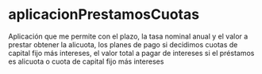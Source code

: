 # aplicacionPrestamosCuotas
Aplicación que me permite con el plazo, la  tasa nominal anual y el valor a prestar obtener la alicuota, los planes de pago si decidimos cuotas de capital fijo más intereses, el valor total a pagar de intereses si el préstamos es alicuota o cuota de capital fijo más intereses
